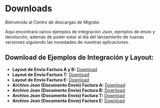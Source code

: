 # Downloads

Bienvenido al Centro de descargas de Migrate.

Aquí encontrará varios ejemplos de integración Json, ejemplos de envío y devolución, además de poder estar al día del lanzamiento de nuevas versiones siguiendo las novedades de nuestras aplicaciones.

## Download de Ejemplos de Integración y Layout:

- **Layout de Envío Factura A y B:** [Download](https://migrate-company.github.io/PortalInvoiCyArgentina/facturas/API-Emision_ARG-Factura_A_y_B.xlsx)
- **Layout de Envío Factura T:** [Download](https://migrate-company.github.io/PortalInvoiCyArgentina/facturas/API-Emision_ARG-Factura_T.xlsx)
- **Layout de Envío Factura E:** [Download](https://migrate-company.github.io/PortalInvoiCyArgentina/facturas/API-Emision_ARG-Factura_E.xlsx)
- **Archivo Json (Documento Envío) Factura A:** [Download](https://migrate-company.github.io/PortalInvoiCyArgentina/facturas/FacturaA.json)
- **Archivo Json (Documento Envío) Factura B:** [Download](https://migrate-company.github.io/PortalInvoiCyArgentina/facturas/FacturaB.json)
- **Archivo Json (Documento Envío) Factura T:** [Download](https://migrate-company.github.io/PortalInvoiCyArgentina/facturas/FacturaT.json)
- **Archivo Json (Documento Envío) Factura E:** [Download](https://migrate-company.github.io/PortalInvoiCyArgentina/facturas/FacturaE.json)